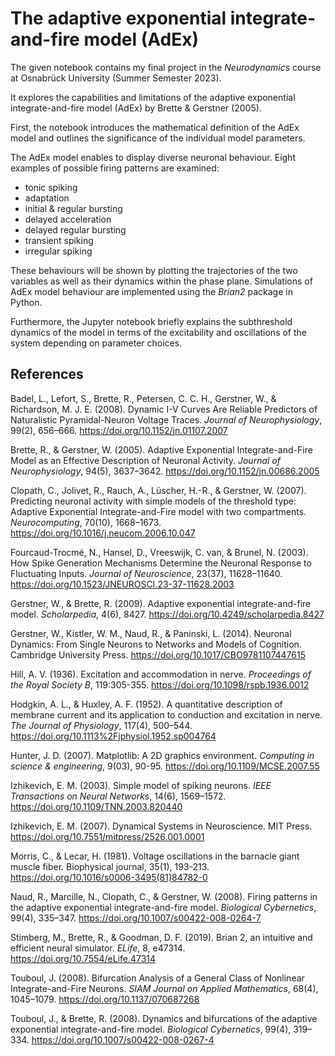 # The adaptive exponential integrate-and-fire model (AdEx)

The given notebook contains my final project in the *Neurodynamics* course at Osnabrück University (Summer Semester 2023).

It explores the capabilities and limitations of the adaptive exponential integrate-and-fire model (AdEx) by Brette & Gerstner (2005).

First, the notebook introduces the mathematical definition of the AdEx model and outlines the significance of the individual model parameters.

The AdEx model enables to display diverse neuronal behaviour. Eight examples of possible firing patterns are examined: 
- tonic spiking
- adaptation
- initial & regular bursting
- delayed acceleration
- delayed regular bursting
- transient spiking
- irregular spiking

These behaviours will be shown by plotting the trajectories of the two variables as well as their dynamics within the phase plane.
Simulations of AdEx model behaviour are implemented using the *Brian2* package in Python.

Furthermore, the Jupyter notebook briefly explains the subthreshold dynamics of the model in terms of the excitability and oscillations of the system depending on parameter choices.

## References

Badel, L., Lefort, S., Brette, R., Petersen, C. C. H., Gerstner, W., & Richardson, M. J. E. (2008). Dynamic I-V Curves Are Reliable Predictors of Naturalistic Pyramidal-Neuron Voltage Traces. *Journal of Neurophysiology*, 99(2), 656–666. https://doi.org/10.1152/jn.01107.2007

Brette, R., & Gerstner, W. (2005). Adaptive Exponential Integrate-and-Fire Model as an Effective Description of Neuronal Activity. *Journal of Neurophysiology*, 94(5), 3637–3642. https://doi.org/10.1152/jn.00686.2005

Clopath, C., Jolivet, R., Rauch, A., Lüscher, H.-R., & Gerstner, W. (2007). Predicting neuronal activity with simple models of the threshold type: Adaptive Exponential Integrate-and-Fire model with two compartments. *Neurocomputing*, 70(10), 1668–1673. https://doi.org/10.1016/j.neucom.2006.10.047

Fourcaud-Trocmé, N., Hansel, D., Vreeswijk, C. van, & Brunel, N. (2003). How Spike Generation Mechanisms Determine the Neuronal Response to Fluctuating Inputs. *Journal of Neuroscience*, 23(37), 11628–11640. https://doi.org/10.1523/JNEUROSCI.23-37-11628.2003

Gerstner, W., & Brette, R. (2009). Adaptive exponential integrate-and-fire model. *Scholarpedia*, 4(6), 8427. https://doi.org/10.4249/scholarpedia.8427

Gerstner, W., Kistler, W. M., Naud, R., & Paninski, L. (2014). Neuronal Dynamics: From Single Neurons to Networks and Models of Cognition. Cambridge University Press. https://doi.org/10.1017/CBO9781107447615

Hill, A. V. (1936). Excitation and accommodation in nerve. *Proceedings of the Royal Society B*, 119:305-355. https://doi.org/10.1098/rspb.1936.0012

Hodgkin, A. L., & Huxley, A. F. (1952). A quantitative description of membrane current and its application to conduction and excitation in nerve. *The Journal of Physiology*, 117(4), 500–544. https://doi.org/10.1113%2Fjphysiol.1952.sp004764

Hunter, J. D. (2007). Matplotlib: A 2D graphics environment. *Computing in science & engineering*, 9(03), 90-95. https://doi.org/10.1109/MCSE.2007.55

Izhikevich, E. M. (2003). Simple model of spiking neurons. *IEEE Transactions on Neural Networks*, 14(6), 1569–1572. https://doi.org/10.1109/TNN.2003.820440

Izhikevich, E. M. (2007). Dynamical Systems in Neuroscience. MIT Press. https://doi.org/10.7551/mitpress/2526.001.0001

Morris, C., & Lecar, H. (1981). Voltage oscillations in the barnacle giant muscle fiber. Biophysical journal, 35(1), 193-213. https://doi.org/10.1016/s0006-3495(81)84782-0

Naud, R., Marcille, N., Clopath, C., & Gerstner, W. (2008). Firing patterns in the adaptive exponential integrate-and-fire model. *Biological Cybernetics*, 99(4), 335–347. https://doi.org/10.1007/s00422-008-0264-7

Stimberg, M., Brette, R., & Goodman, D. F. (2019). Brian 2, an intuitive and efficient neural simulator. *ELife*, 8, e47314. https://doi.org/10.7554/eLife.47314

Touboul, J. (2008). Bifurcation Analysis of a General Class of Nonlinear Integrate-and-Fire Neurons. *SIAM Journal on Applied Mathematics*, 68(4), 1045–1079. https://doi.org/10.1137/070687268

Touboul, J., & Brette, R. (2008). Dynamics and bifurcations of the adaptive exponential integrate-and-fire model. *Biological Cybernetics*, 99(4), 319–334. https://doi.org/10.1007/s00422-008-0267-4
